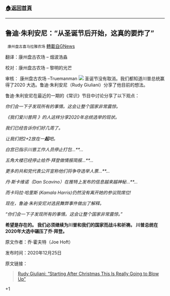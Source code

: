 ###  [:house:返回首頁](https://github.com/ourhimalayas/txt)
---

## 鲁迪·朱利安尼：“从圣诞节后开始，这真的要炸了”
` 康州盘古喜马拉雅农场` [轉載自GNews](https://gnews.org/zh-hans/685273/)

翻译：康州盘古农场 – 烟波浩淼

校对：康州盘古农场 – 黎明的光芒

审核： 康州盘古农场 –Truemanman
![]()![](https://gnews-media-offload.s3.amazonaws.com/wp-content/uploads/2020/12/25230648/%E5%9B%BE%E7%89%8777.png)
圣诞节没有取消。我们都知道川普总统赢得了2020 大选。鲁迪·朱利安尼（Rudy Giuliani）分享了他目前的想法。

鲁迪·朱利安尼在最近的一期的《常识》节目中讨论分享了以下观点：

*你们会一下子发现所有的事情。这会让整个国家非常震惊。*

*《我们爱川普网 》的人这样分享2020年总统选举的现状。*

*我们已经告诉你们好几周了。*

*让我们把2+2放在一**起**吧。*

*白宫已指示川普工作人员停止打包…**…*

*五角大楼已经停止给乔·拜登做情报简报…**…*

*更多的共和党代表公开宣称他们将争夺选举人票…**…*

*丹·斯卡维诺（Dan Scavino）在推特上发布的信息越来越神秘…**…*

*而卡玛拉·哈里斯 (Kamala Harris)仍然没有离开她的参议院席位!*

*现在，鲁迪·朱利安尼对选民舞弊事件做出了解释。*

*“你们会一下子发现所有的事情。这会让整个国家非常震惊。”*

**希望是存在的。 我们必须继续为川普和我们的国家而战斗和祈祷。 川普总统在2020年大选中碾压了乔·拜登。**

原文作者：乔·霍夫特（Joe Hoft）

发布时间：2020年12月25日

原文链接：



> [Rudy Giuliani: “Starting After Christmas This Is Really Going to Blow Up”](https://www.thegatewaypundit.com/2020/12/rudy-giuliani-going-find-going-shocking-country/)



+1
